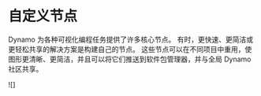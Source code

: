# 自定义节点

Dynamo 为各种可视化编程任务提供了许多核心节点。 有时，更快速、更简洁或更轻松共享的解决方案是构建自己的节点。 这些节点可以在不同项目中重用，使图形更清晰、更简洁，并且可以将它们推送到软件包管理器，并与全局 Dynamo 社区共享。

![]

